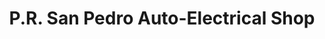 ---
title: "P.R. San Pedro Auto-Electrical Shop"
url: /quezon-city/p-r-san-pedro-auto-electrical-shop/
shop: car repair
---